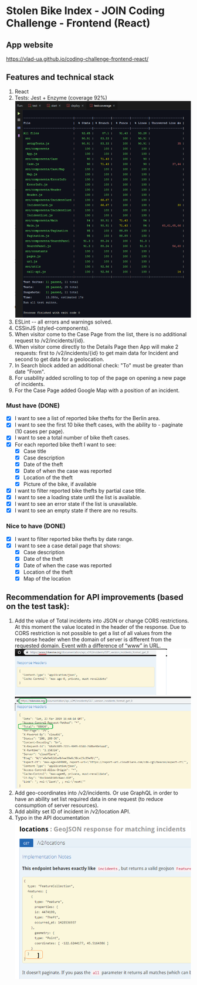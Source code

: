 # Stolen Bike Index - JOIN Coding Challenge - Frontend (React)

## App website 
https://vlad-ua.github.io/coding-challenge-frontend-react/

## Features and technical stack
1. React
2. Tests: Jest + Enzyme (coverage 92%)
![Tests coverage](https://github.com/Vlad-UA/coding-challenge-frontend-react/blob/master/test-coverage.png)
3. ESLint -- all errors and warnings solved.
4. CSSinJS (styled-components).
5. When visitor come to the Case Page from the list, there is no additional request to /v2/incidents/{id}.
6. When visitor come directly to the Details Page then App will make 2 requests: first to /v2/incidents/{id} to get main data for Incident and second to get data for a geolocation.
7. In Search block added an additional check: "To" must be greater than date "From".
8. For usability added scrolling to top of the page on opening a new page of incidents.
9. For the Case Page added Google Map with a position of an incident.

### Must have (DONE)
- [x] I want to see a list of reported bike thefts for the Berlin area.
- [x] I want to see the first 10 bike theft cases, with the ability to - paginate (10 cases per page).
- [x] I want to see a total number of bike theft cases.
- [x] For each reported bike theft I want to see:
  - [x] Case title
  - [x] Case description
  - [x] Date of the theft
  - [x] Date of when the case was reported
  - [x] Location of the theft
  - [x] Picture of the bike, if available
- [x] I want to filter reported bike thefts by partial case title.
- [x] I want to see a loading state until the list is available.
- [x] I want to see an error state if the list is unavailable.
- [x] I want to see an empty state if there are no results.

### Nice to have (DONE)
- [x] I want to filter reported bike thefts by date range.
- [x] I want to see a case detail page that shows:
  - [x] Case description
  - [x] Date of the theft
  - [x] Date of when the case was reported
  - [x] Location of the theft
  - [x] Map of the location

## Recommendation for API improvements (based on the test task):
1. Add the value of Total incidents into JSON or change CORS restrictions. 
At this moment the value located in the header of the response. 
Due to CORS restriction is not possible to get a list of all values from the response header when the domain of server is different from the requested domain.
Event with a difference of “www” in URL.
![CORS restriction](https://github.com/Vlad-UA/coding-challenge-frontend-react/blob/master/cors-limitations.png)
2. Add geo-coordinates into /v2/incidents. Or use GraphQL in order to have an ability set list required data in one request (to reduce consumption of server resources).
3. Add ability set ID of incident in /v2/location API.
4. Typo in the API documentation
![API typo](https://github.com/Vlad-UA/coding-challenge-frontend-react/blob/master/typo.png)
